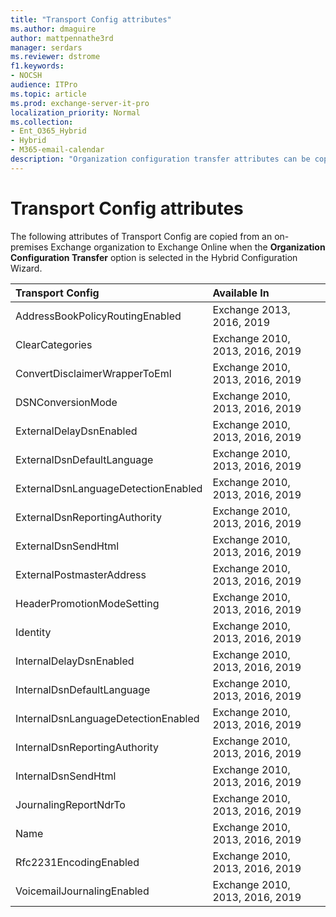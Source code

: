```yaml
---
title: "Transport Config attributes"
ms.author: dmaguire
author: mattpennathe3rd
manager: serdars
ms.reviewer: dstrome
f1.keywords:
- NOCSH
audience: ITPro
ms.topic: article
ms.prod: exchange-server-it-pro
localization_priority: Normal
ms.collection:
- Ent_O365_Hybrid
- Hybrid
- M365-email-calendar
description: "Organization configuration transfer attributes can be copied by the Hybrid Configuration Wizard from your on-premises organization to Exchange Online to help simplify your hybrid deployment"
---
```


# Transport Config attributes

The following attributes of Transport Config are copied from an on-premises Exchange organization to Exchange Online when the **Organization Configuration Transfer** option is selected in the Hybrid Configuration Wizard.

|**Transport Config**|**Available In**|
|:-----|:-----|
|AddressBookPolicyRoutingEnabled|Exchange 2013, 2016, 2019|
|ClearCategories|Exchange 2010, 2013, 2016, 2019|
|ConvertDisclaimerWrapperToEml|Exchange 2010, 2013, 2016, 2019|
|DSNConversionMode|Exchange 2010, 2013, 2016, 2019|
|ExternalDelayDsnEnabled|Exchange 2010, 2013, 2016, 2019|
|ExternalDsnDefaultLanguage|Exchange 2010, 2013, 2016, 2019|
|ExternalDsnLanguageDetectionEnabled|Exchange 2010, 2013, 2016, 2019|
|ExternalDsnReportingAuthority|Exchange 2010, 2013, 2016, 2019|
|ExternalDsnSendHtml|Exchange 2010, 2013, 2016, 2019|
|ExternalPostmasterAddress|Exchange 2010, 2013, 2016, 2019|
|HeaderPromotionModeSetting|Exchange 2010, 2013, 2016, 2019|
|Identity|Exchange 2010, 2013, 2016, 2019|
|InternalDelayDsnEnabled|Exchange 2010, 2013, 2016, 2019|
|InternalDsnDefaultLanguage|Exchange 2010, 2013, 2016, 2019|
|InternalDsnLanguageDetectionEnabled|Exchange 2010, 2013, 2016, 2019|
|InternalDsnReportingAuthority|Exchange 2010, 2013, 2016, 2019|
|InternalDsnSendHtml|Exchange 2010, 2013, 2016, 2019|
|JournalingReportNdrTo|Exchange 2010, 2013, 2016, 2019|
|Name|Exchange 2010, 2013, 2016, 2019|
|Rfc2231EncodingEnabled|Exchange 2010, 2013, 2016, 2019|
|VoicemailJournalingEnabled|Exchange 2010, 2013, 2016, 2019|
